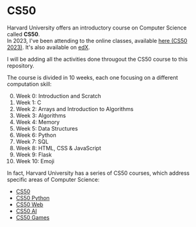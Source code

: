 # CS50

Harvard University offers an introductory course on Computer Science called **CS50**.\
In 2023, I've been attending to the online classes, available [here (CS50 2023)](https://cs50.harvard.edu/x/2023/).
It's also available on [edX](https://www.edx.org/course/introduction-computer-science-harvardx-cs50x).

I will be adding all the activities done througout the CS50 course to this repository.

The course is divided in 10 weeks, each one focusing on a different computation skill:

0. Week 0: Introduction and Scratch
1. Week 1: C
2. Week 2: Arrays and Introduction to Algorithms
3. Week 3: Algorithms
4. Week 4: Memory
5. Week 5: Data Structures
6. Week 6: Python
7. Week 7: SQL
8. Week 8: HTML, CSS & JavaScript
9. Week 9: Flask
10. Week 10: Emoji

In fact, Harvard University has a series of CS50 courses, which address specific areas of Computer Science:

- [CS50](https://cs50.harvard.edu/x/2023/)
- [CS50 Python](https://cs50.harvard.edu/python/2022/)
- [CS50 Web](https://cs50.harvard.edu/web/2020/)
- [CS50 AI](https://cs50.harvard.edu/ai/2020/)
- [CS50 Games](https://cs50.harvard.edu/games/2018/)
